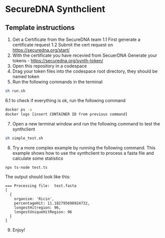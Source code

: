 # SecureDNA Synthclient

## Template instructions

1. Get a Certificate from the SecureDNA team
1.1 First generate a certificate request
1.2 Submit the cert request on https://securedna.org/start/
2. With the certificate you have recevied from SecuerDNA Generate your tokens - https://securedna.org/synth-token/ 
3. Open this repository in a codespace
4. Drag your token files into the codespace root directory, they should be named token
6. Run the following commands in the terminal
```bash
sh run.sh
```
6.1 to check if everything is ok, run the following command
```bash
docker ps -a
docker logs [insert CONTAINER ID from previous command]
```

7. Open a new terminal window and run the following command to test the synthclient
```bash
sh simple_test.sh
```
8. Try a more complex example by running the following command. This example shows how to use the synthclient to process a fasta file and calculate some statistics
```bash
npx ts-node test.ts
```

The output should look like this:
```
=== Processing file:  test.fasta
[
  {
    organism: 'Ricin',
    percentageHit: 11.182795698924732,
    longestHitregion: 96,
    longestUniqueHitRegion: 96
  }
]
```
9. Enjoy!



